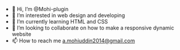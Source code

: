 - 👋 Hi, I’m @Mohi-plugin
- 👀 I’m interested in web design and developing
- 🌱 I’m currently learning HTML and CSS
- 💞️ I’m looking to collaborate on how to make a responsive dynamic website
- 📫 How to reach me a.mohiuddin2014@gmail.com

<!---
Mohi-plugin/Mohi-plugin is a ✨ special ✨ repository because its `README.md` (this file) appears on your GitHub profile.
You can click the Preview link to take a look at your changes.
--->
